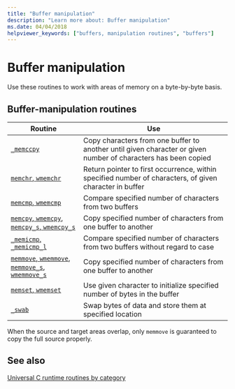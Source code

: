 ```yaml
---
title: "Buffer manipulation"
description: "Learn more about: Buffer manipulation"
ms.date: 04/04/2018
helpviewer_keywords: ["buffers, manipulation routines", "buffers"]
---
```

# Buffer manipulation

Use these routines to work with areas of memory on a byte-by-byte basis.

## Buffer-manipulation routines

| Routine | Use |
|---|---|
| [`_memccpy`](reference/memccpy.md) | Copy characters from one buffer to another until given character or given number of characters has been copied |
| [`memchr`, `wmemchr`](reference/memchr-wmemchr.md) | Return pointer to first occurrence, within specified number of characters, of given character in buffer |
| [`memcmp`, `wmemcmp`](reference/memcmp-wmemcmp.md) | Compare specified number of characters from two buffers |
| [`memcpy`, `wmemcpy`](reference/memcpy-wmemcpy.md), [`memcpy_s`, `wmemcpy_s`](reference/memcpy-s-wmemcpy-s.md) | Copy specified number of characters from one buffer to another |
| [`_memicmp`, `_memicmp_l`](reference/memicmp-memicmp-l.md) | Compare specified number of characters from two buffers without regard to case |
| [`memmove`, `wmemmove`](reference/memmove-wmemmove.md), [`memmove_s`, `wmemmove_s`](reference/memmove-s-wmemmove-s.md) | Copy specified number of characters from one buffer to another |
| [`memset`, `wmemset`](reference/memset-wmemset.md) | Use given character to initialize specified number of bytes in the buffer |
| [`_swab`](reference/swab.md) | Swap bytes of data and store them at specified location |

When the source and target areas overlap, only `memmove` is guaranteed to copy the full source properly.

## See also

[Universal C runtime routines by category](run-time-routines-by-category.md)
